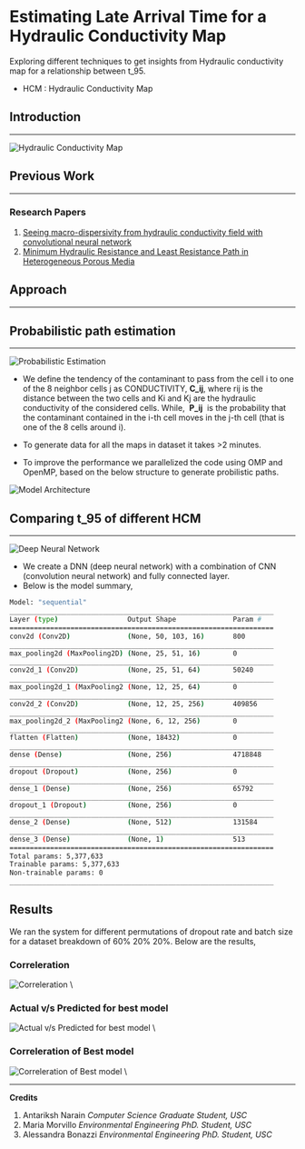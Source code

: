 # Estimating Late Arrival Time for a Hydraulic Conductivity Map

Exploring different techniques to get insights from Hydraulic conductivity map for a relationship between t_95.

- HCM : Hydraulic Conductivity Map

## Introduction

***

![Hydraulic Conductivity Map](raw/map.png)

## Previous Work

***

### Research Papers

1. [Seeing macro-dispersivity from hydraulic conductivity field with convolutional neural network](https://www.sciencedirect.com/science/article/abs/pii/S0309170819308607)
2. [Minimum Hydraulic Resistance and Least Resistance Path in Heterogeneous Porous Media](https://agupubs.onlinelibrary.wiley.com/doi/full/10.1002/2017WR020418)

## Approach

***

## Probabilistic path estimation

***

![Probabilistic Estimation](raw/ProbabilisticEstimation.png)

- We define the tendency of the contaminant to pass from the cell i to one of the 8 neighbor cells j as CONDUCTIVITY, ​ **C_ij**, where rij is the distance between the two cells and Ki and Kj are the hydraulic conductivity of the considered cells. While, ​ **P_ij** ​ is the probability that the contaminant contained in the i-th cell moves in the j-th cell (that is one of the 8 cells around i).

- To generate data for all the maps in dataset it takes >2 minutes.
- To improve the performance we parallelized the code using OMP and OpenMP, based on the below structure to generate probilistic paths.

![Model Architecture](raw/ProbabilisticModel.png)

## Comparing t_95 of different HCM

***

![Deep Neural Network](raw/model.png)

- We create a DNN (deep neural network) with a combination of CNN (convolution neural network) and fully connected layer.
- Below is the model summary,

```bash
Model: "sequential"
_________________________________________________________________
Layer (type)                 Output Shape              Param #   
=================================================================
conv2d (Conv2D)              (None, 50, 103, 16)       800       
_________________________________________________________________
max_pooling2d (MaxPooling2D) (None, 25, 51, 16)        0         
_________________________________________________________________
conv2d_1 (Conv2D)            (None, 25, 51, 64)        50240     
_________________________________________________________________
max_pooling2d_1 (MaxPooling2 (None, 12, 25, 64)        0         
_________________________________________________________________
conv2d_2 (Conv2D)            (None, 12, 25, 256)       409856    
_________________________________________________________________
max_pooling2d_2 (MaxPooling2 (None, 6, 12, 256)        0         
_________________________________________________________________
flatten (Flatten)            (None, 18432)             0         
_________________________________________________________________
dense (Dense)                (None, 256)               4718848   
_________________________________________________________________
dropout (Dropout)            (None, 256)               0         
_________________________________________________________________
dense_1 (Dense)              (None, 256)               65792     
_________________________________________________________________
dropout_1 (Dropout)          (None, 256)               0         
_________________________________________________________________
dense_2 (Dense)              (None, 512)               131584    
_________________________________________________________________
dense_3 (Dense)              (None, 1)                 513       
=================================================================
Total params: 5,377,633
Trainable params: 5,377,633
Non-trainable params: 0
_________________________________________________________________
```

## Results

We ran the system for different permutations of dropout rate and batch size for a dataset breakdown of 60% 20% 20%. Below are the results,

### Correleration
![Correleration](raw/correlation.png) \

### Actual v/s Predicted for best model
![Actual v/s Predicted for best model](raw/comparisonActualPredictBatchBest.png) \

### Correleration of Best model
![Correleration of Best model](raw/correlationBatch50aD0.5.png) \

---

**Credits**

1. Antariksh Narain *Computer Science Graduate Student, USC*
2. Maria Morvillo *Environmental Engineering PhD. Student, USC*
3. Alessandra Bonazzi *Environmental Engineering PhD. Student, USC*
